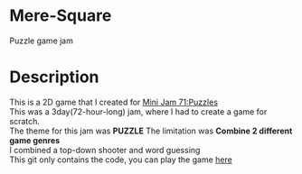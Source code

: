 # Mere-Square
Puzzle game jam

# Description
  This is a 2D game that I created for <a href="https://itch.io/jam/mini-jam-71-puzzles">Mini Jam 71:Puzzles</a>  
  This was a 3day(72-hour-long) jam, where I had to create a game for scratch.  
  The theme for this jam was <b>PUZZLE</b>
  The limitation was <b>Combine 2 different game genres</b>  
  I combined a top-down shooter and word guessing  
  This git only contains the code, you can play the game <a href="https://vulpesdev.itch.io/mere-square">here</a>
